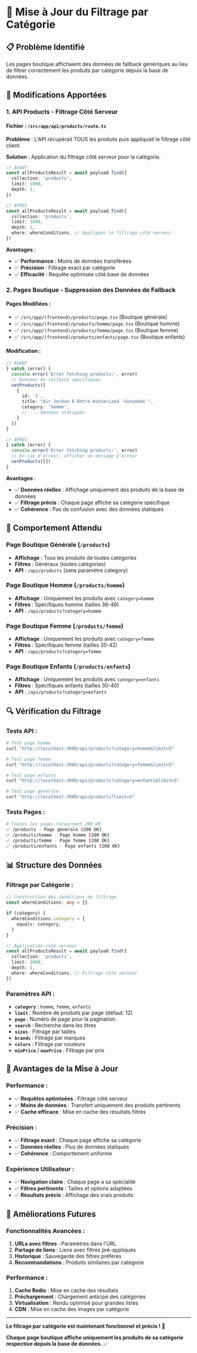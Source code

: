 # 🎯 Mise à Jour du Filtrage par Catégorie

## 📋 Problème Identifié

Les pages boutique affichaient des données de fallback génériques au lieu de filtrer correctement les produits par catégorie depuis la base de données.

## 🔧 Modifications Apportées

### **1. API Products - Filtrage Côté Serveur**

#### **Fichier** : `/src/app/api/products/route.ts`

**Problème** : L'API récupérait TOUS les produits puis appliquait le filtrage côté client.

**Solution** : Application du filtrage côté serveur pour la catégorie.

```typescript
// AVANT
const allProductsResult = await payload.find({
  collection: 'products',
  limit: 1000,
  depth: 1,
})

// APRÈS
const allProductsResult = await payload.find({
  collection: 'products',
  limit: 1000,
  depth: 1,
  where: whereConditions, // Appliquer le filtrage côté serveur
})
```

**Avantages** :
- ✅ **Performance** : Moins de données transférées
- ✅ **Précision** : Filtrage exact par catégorie
- ✅ **Efficacité** : Requête optimisée côté base de données

### **2. Pages Boutique - Suppression des Données de Fallback**

#### **Pages Modifiées** :
- ✅ `/src/app/(frontend)/products/page.tsx` (Boutique générale)
- ✅ `/src/app/(frontend)/products/homme/page.tsx` (Boutique homme)
- ✅ `/src/app/(frontend)/products/femme/page.tsx` (Boutique femme)
- ✅ `/src/app/(frontend)/products/enfants/page.tsx` (Boutique enfants)

#### **Modification** :
```typescript
// AVANT
} catch (error) {
  console.error('Error fetching products:', error)
  // Données de fallback spécifiques
  setProducts([
    {
      id: '1',
      title: "Air Jordan 8 Retro Winterized 'Gunsmoke'",
      category: 'homme',
      // ... données statiques
    }
  ])
}

// APRÈS
} catch (error) {
  console.error('Error fetching products:', error)
  // En cas d'erreur, afficher un message d'erreur
  setProducts([])
}
```

**Avantages** :
- ✅ **Données réelles** : Affichage uniquement des produits de la base de données
- ✅ **Filtrage précis** : Chaque page affiche sa catégorie spécifique
- ✅ **Cohérence** : Pas de confusion avec des données statiques

## 🎯 Comportement Attendu

### **Page Boutique Générale** (`/products`)
- **Affichage** : Tous les produits de toutes catégories
- **Filtres** : Généraux (toutes catégories)
- **API** : `/api/products` (sans paramètre category)

### **Page Boutique Homme** (`/products/homme`)
- **Affichage** : Uniquement les produits avec `category=homme`
- **Filtres** : Spécifiques homme (tailles 36-46)
- **API** : `/api/products?category=homme`

### **Page Boutique Femme** (`/products/femme`)
- **Affichage** : Uniquement les produits avec `category=femme`
- **Filtres** : Spécifiques femme (tailles 35-42)
- **API** : `/api/products?category=femme`

### **Page Boutique Enfants** (`/products/enfants`)
- **Affichage** : Uniquement les produits avec `category=enfants`
- **Filtres** : Spécifiques enfants (tailles 30-40)
- **API** : `/api/products?category=enfants`

## 🔍 Vérification du Filtrage

### **Tests API** :
```bash
# Test page homme
curl "http://localhost:3000/api/products?category=homme&limit=5"

# Test page femme
curl "http://localhost:3000/api/products?category=femme&limit=5"

# Test page enfants
curl "http://localhost:3000/api/products?category=enfants&limit=5"

# Test page générale
curl "http://localhost:3000/api/products?limit=5"
```

### **Tests Pages** :
```bash
# Toutes les pages retournent 200 OK
✅ /products - Page générale (200 OK)
✅ /products/homme - Page homme (200 OK)
✅ /products/femme - Page femme (200 OK)
✅ /products/enfants - Page enfants (200 OK)
```

## 📊 Structure des Données

### **Filtrage par Catégorie** :
```typescript
// Construction des conditions de filtrage
const whereConditions: any = {}

if (category) {
  whereConditions.category = {
    equals: category,
  }
}

// Application côté serveur
const allProductsResult = await payload.find({
  collection: 'products',
  limit: 1000,
  depth: 1,
  where: whereConditions, // Filtrage côté serveur
})
```

### **Paramètres API** :
- **`category`** : `homme`, `femme`, `enfants`
- **`limit`** : Nombre de produits par page (défaut: 12)
- **`page`** : Numéro de page pour la pagination
- **`search`** : Recherche dans les titres
- **`sizes`** : Filtrage par tailles
- **`brands`** : Filtrage par marques
- **`colors`** : Filtrage par couleurs
- **`minPrice`** / **`maxPrice`** : Filtrage par prix

## 🚀 Avantages de la Mise à Jour

### **Performance** :
- ✅ **Requêtes optimisées** : Filtrage côté serveur
- ✅ **Moins de données** : Transfert uniquement des produits pertinents
- ✅ **Cache efficace** : Mise en cache des résultats filtrés

### **Précision** :
- ✅ **Filtrage exact** : Chaque page affiche sa catégorie
- ✅ **Données réelles** : Plus de données statiques
- ✅ **Cohérence** : Comportement uniforme

### **Expérience Utilisateur** :
- ✅ **Navigation claire** : Chaque page a sa spécialité
- ✅ **Filtres pertinents** : Tailles et options adaptées
- ✅ **Résultats précis** : Affichage des vrais produits

## 🔮 Améliorations Futures

### **Fonctionnalités Avancées** :
1. **URLs avec filtres** : Paramètres dans l'URL
2. **Partage de liens** : Liens avec filtres pré-appliqués
3. **Historique** : Sauvegarde des filtres préférés
4. **Recommandations** : Produits similaires par catégorie

### **Performance** :
1. **Cache Redis** : Mise en cache des résultats
2. **Préchargement** : Chargement anticipé des catégories
3. **Virtualisation** : Rendu optimisé pour grandes listes
4. **CDN** : Mise en cache des images par catégorie

---

**Le filtrage par catégorie est maintenant fonctionnel et précis !** 🎉

**Chaque page boutique affiche uniquement les produits de sa catégorie respective depuis la base de données.** ✅
